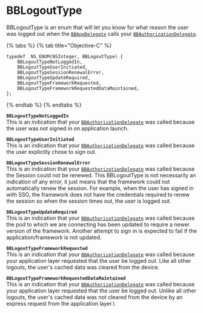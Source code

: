 # BBLogoutType

BBLogoutType is an enum that will let you know for what reason the user was logged out when the [`BBAppDelegate`](../classes/bbappdelegate.md) calls your [`BBAuthorizationDelegate`](../classes/bbauthorizationdelegate.md).

{% tabs %}
{% tab title="Objective-C" %}
```
typedef  NS_ENUM(NSInteger, BBLogoutType) {
    BBLogoutTypeNotLoggedIn,
    BBLogoutTypeUserInitiated,
    BBLogoutTypeSessionRenewalError,
    BBLogoutTypeUpdateRequired,
    BBLogoutTypeFrameworkRequested,
    BBLogoutTypeFrameworkRequestedDataMaintained,
};
```
{% endtab %}
{% endtabs %}

**`BBLogoutTypeNotLoggedIn`**\
This is an indication that your [`BBAuthorizationDelegate`](../classes/bbauthorizationdelegate.md) was called because the user was not signed in on application launch.

**`BBLogoutTypeUserInitiated`**\
This is an indication that your [`BBAuthorizationDelegate`](../classes/bbauthorizationdelegate.md) was called because the user explicitly chose to sign out.

**`BBLogoutTypeSessionRenewalError`**\
This is an indication that your [`BBAuthorizationDelegate`](../classes/bbauthorizationdelegate.md) was called because the Session could not be renewed. This BBLogoutType is not necessarily an indication of any error, it just means that the framework could not automatically renew the session. For example, when the user has signed in with SSO, the framework does not have the credentials required to renew the session so when the session times out, the user is logged out.

**`BBLogoutTypeUpdateRequired`**\
This is an indication that your [`BBAuthorizationDelegate`](../classes/bbauthorizationdelegate.md) was called because the pod to which we are connecting has been updated to require a newer version of the framework. Another attempt to sign in is expected to fail if the application/framework is not updated.

**`BBLogoutTypeFrameworkRequested`**\
This is an indication that your [`BBAuthorizationDelegate`](../classes/bbauthorizationdelegate.md) was called because your application layer requested that the user be logged out. Like all other logouts, the user's cached data was cleared from the device.

**`BBLogoutTypeFrameworkRequestedDataMaintained`**\
This is an indication that your [`BBAuthorizationDelegate`](../classes/bbauthorizationdelegate.md) was called because your application layer requested that the user be logged out. Unlike all other logouts, the user's cached data was not cleared from the device by an express request from the application layer.\
